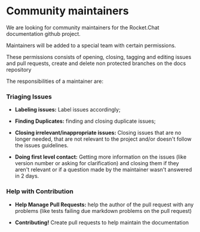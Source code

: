 # Community maintainers

We are looking for community maintainers for the Rocket.Chat documentation github project.

Maintainers will be added to a special team with certain permissions.

These permissions consists of opening, closing, tagging and editing issues and pull requests, create and delete non protected branches on the docs repository

The responsibilities of a maintainer are:

### Triaging Issues

- **Labeling issues:** Label issues accordingly;

- **Finding Duplicates:** finding and closing duplicate issues;

- **Closing irrelevant/inappropriate issues:** Closing issues that are no longer needed, that are not relevant to the project and/or doesn't follow the issues guidelines.

- **Doing first level contact:** Getting more information on the issues (like version number or asking for clarification) and closing them if they aren't relevant or if a question made by the maintainer wasn't answered in 2 days.

### Help with Contribution

- **Help Manage Pull Requests:** help the author of the pull request with any problems (like tests failing due markdown problems on the pull request)

- **Contributing!** Create pull requests to help maintain the documentation